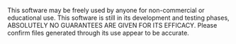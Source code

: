 This software may be freely used by anyone for non-commercial or educational use. This software is still in its development and testing phases, ABSOLUTELY NO GUARANTEES ARE GIVEN FOR ITS EFFICACY. Please confirm files generated through its use appear to be accurate.
